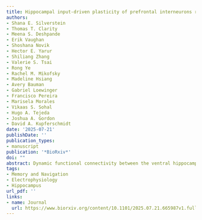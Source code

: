 ```yaml
---
title: Hippocampal input-driven plasticity of prefrontal interneurons reveals a circuit basis for impaired spatial working memory
authors:
- Shana E. Silverstein
- Thomas T. Clarity
- Meena S. Deshpande
- Erik Vaughan
- Shoshana Novik
- Hector E. Yarur
- Shiliang Zhang
- Valerie S. Tsai
- Rong Ye
- Rachel M. Mikofsky
- Madeline Hsiang
- Avery Bauman
- Gabriel Loewinger
- Francisco Pereira
- Marisela Morales
- Vikaas S. Sohal
- Hugo A. Tejeda
- Joshua A. Gordon
- David A. Kupferschmidt
date: '2025-07-21'
publishDate: ''
publication_types:
- manuscript
publication: '*BioRxiv*'
doi: ""
abstract: Dynamic functional connectivity between the ventral hippocampus (vHPC) and medial prefrontal cortex (mPFC) is essential for spatial working memory (SWM). Interactions between vHPC projections and mPFC interneurons, and their plasticity, are uniquely positioned to influence SWM, yet the nature of these interactions remains unclear. Here, we combined in vivo optical stimulation of vHPC inputs to mPFC with calcium recordings of discrete mPFC interneuron populations in mice, revealing class-specific response profiles and plasticity. Repeated vHPC input stimulation persistently depressed activity in vasoactive intestinal peptide (VIP)-expressing interneurons and potentiated activity in somatostatin-expressing interneurons. Ex vivo whole-cell electrophysiology and computational modeling revealed that these divergent effects likely arise from a primary weakening of monosynaptic vHPC input onto VIP interneurons. Leveraging this plasticity to inform the circuit interactions that support SWM, we found that mice with prior vHPC input stimulation displayed elevated VIP interneuron activity during the delay epoch in early SWM task training, and this enhanced activity correlated with poorer training performance. Accordingly, mice modeling the schizophrenia-predisposing 22q11.2 deletion syndrome with known SWM learning deficits recapitulated this aberrant VIP interneuron activity profile and showed reduced vHPC targeting of mPFC VIP interneurons. Together, these findings reveal novel cell-type-specific plasticity in cognition-supporting circuits and illustrate how reweighting of inputs to VIP interneurons may contribute to working memory dysfunction.IN BRIEF Silverstein et al. investigated how ventral hippocampus (vHPC) inputs to medial prefrontal cortex (mPFC) interact with mPFC interneuron populations to support spatial working memory (SWM) in mice. They show that repeated vHPC input stimulation that reduces vHPC drive onto vasoactive intestinal peptide (VIP) interneurons also elevates delay-related VIP interneuron activity in early SWM task training, and this enhanced activity correlates with poorer training performance. Mice modelling the 22q11.2 deletion syndrome—known to have SWM learning deficits—recapitulate this altered VIP interneuron activity and show reduced vHPC input targeting of VIP interneurons.HIGHLIGHTSRepeated stimulation of vHPC inputs to mPFC persistently depresses VIP interneuron activity and enhances SST interneuron activity in miceBlunted monosynaptic drive onto mPFC VIP interneurons by repeated vHPC input stimulation plausibly reproduces in vivo activity changesStimulated mice show heightened VIP interneuron activity during the delay epoch in early SWM task training that correlates with poorer training performanceMice modeling the 22q11.2 deletion syndrome with known SWM task learning deficits mirror this aberrant VIP interneuron activity profile and show reduced vHPC input targeting of VIP interneurons.
tags:
- Memory and Navigation
- Electrophysiology
- Hippocampus
url_pdf: ''
links:
- name: Journal
  url: https://www.biorxiv.org/content/10.1101/2025.07.21.665987v1.full
---
```

